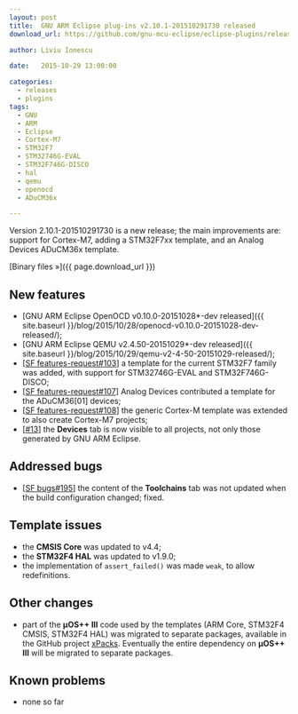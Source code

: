 ```yaml
---
layout: post
title:  GNU ARM Eclipse plug-ins v2.10.1-201510291730 released
download_url: https://github.com/gnu-mcu-eclipse/eclipse-plugins/releases/tag/v2.10.1-201510291730

author: Liviu Ionescu

date:   2015-10-29 13:00:00

categories:
  - releases
  - plugins
tags:
  - GNU
  - ARM
  - Eclipse
  - Cortex-M7
  - STM32F7
  - STM32746G-EVAL
  - STM32F746G-DISCO
  - hal
  - qemu
  - openocd
  - ADuCM36x

---
```


Version 2.10.1-201510291730 is a new release; the main improvements are: support for Cortex-M7, adding a STM32F7xx template, and an Analog Devices ADuCM36x template.

[Binary files »]({{ page.download_url }})

## New features

* [GNU ARM Eclipse OpenOCD v0.10.0-20151028*-dev released]({{ site.baseurl }}/blog/2015/10/28/openocd-v0.10.0-20151028-dev-released/);
* [GNU ARM Eclipse QEMU v2.4.50-20151029*-dev released]({{ site.baseurl }}/blog/2015/10/29/qemu-v2-4-50-20151029-released/);
*  [[SF features-request#103](https://sourceforge.net/p/gnuarmeclipse/feature-requests/103/)] a template for the current STM32F7 family was added, with support for STM32746G-EVAL and STM32F746G-DISCO;
* [[SF features-request#107](https://sourceforge.net/p/gnuarmeclipse/feature-requests/107/)] Analog Devices contributed a template for the ADuCM36[01] devices;
* [[SF features-request#108](https://sourceforge.net/p/gnuarmeclipse/feature-requests/108/)] the generic Cortex-M template was extended to also create Cortex-M7 projects;
* [[#13](https://github.com/gnu-mcu-eclipse/eclipse-plugins/issues/13)] the **Devices** tab is now visible to all projects, not only those generated by GNU ARM Eclipse.

## Addressed bugs

* [[SF bugs#195](https://sourceforge.net/p/gnuarmeclipse/bugs/195/)] the content of the **Toolchains** tab was not updated when the build configuration changed; fixed.

## Template issues

* the **CMSIS Core** was updated to v4.4;
* the **STM32F4 HAL** was updated to v1.9.0;
* the implementation of `assert_failed()` was made `weak`, to allow redefinitions.

## Other changes

* part of the **µOS++ III** code used by the templates (ARM Core, STM32F4 CMSIS, STM32F4 HAL) was migrated to separate packages, available in the GitHub project [xPacks](https://github.com/xpacks). Eventually the entire dependency on **µOS++ III** will be migrated to separate packages.

## Known problems

* none so far

